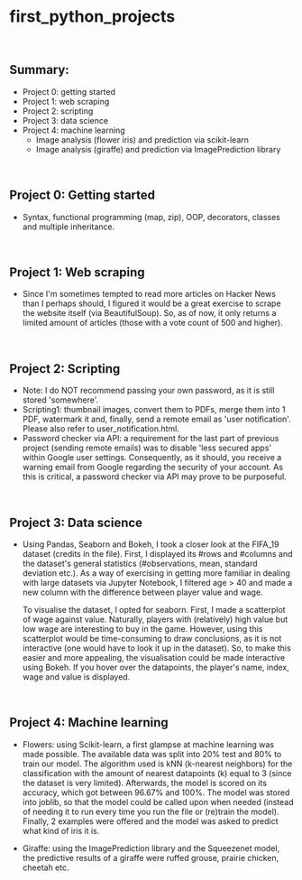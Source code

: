 # first_python_projects
<br>

## Summary:
  - Project 0: getting started
  - Project 1: web scraping 
  - Project 2: scripting
  - Project 3: data science
  - Project 4: machine learning
    * Image analysis (flower iris) and prediction via scikit-learn
    * Image analysis (giraffe) and prediction via ImagePrediction library 
<br> 

## Project 0: Getting started
  - Syntax, functional programming (map, zip), OOP, decorators, classes and multiple inheritance. 

<br>

## Project 1: Web scraping
  - Since I'm sometimes tempted to read more articles on Hacker News than I perhaps should, I figured it would be a great exercise to scrape the website itself (via 
    BeautifulSoup). So, as of now, it only returns a limited amount of articles (those with a vote count of 500 and higher). 
<br>

## Project 2: Scripting
  - Note: I do NOT recommend passing your own password, as it is still stored 'somewhere'.
  - Scripting1: thumbnail images, convert them to PDFs, merge them into 1 PDF, watermark it and, finally, send a remote email as 'user notification'. Please also refer to
    user_notification.html.
  - Password checker via API: a requirement for the last part of previous project (sending remote emails) was to disable 'less secured apps' within Google user settings.
    Consequently, as it should, you receive a warning email from Google regarding the security of your account. As this is critical, a password checker via API may prove to be
    purposeful. 
<br>

## Project 3: Data science
  - Using Pandas, Seaborn and Bokeh, I took a closer look at the FIFA_19 dataset (credits in the file). First, I displayed its #rows and #columns and the dataset's
    general statistics (#observations, mean, standard deviation etc.). As a way of exercising in getting more familiar in dealing with large datasets via Jupyter Notebook, 
    I filtered age > 40 and made a new column with the difference between player value and wage.
    
    To visualise the dataset, I opted for seaborn. First, I made a scatterplot of wage against value. Naturally, players with (relatively) high value but low wage are
    interesting to buy in the game. However, using this scatterplot would be time-consuming to draw conclusions, as it is not interactive (one would have to look it up in the
    dataset). So, to make this easier and more appealing, the visualisation could be made interactive using Bokeh. If you hover over the datapoints, the player's name, index,
    wage and value is displayed.
<br>

## Project 4: Machine learning
  - Flowers: using Scikit-learn, a first glampse at machine learning was made possible. The available data was split into 20% test and 80% to train our model. The algorithm used 
    is kNN (k-nearest neighbors) for the classification with the amount of nearest datapoints (k) equal to 3 (since the dataset is very limited). Afterwards, the model is scored
    on its accuracy, which got between 96.67% and 100%. 
    The model was stored into joblib, so that the model could be called upon when needed (instead of needing it to run every
    time you run the file or (re)train the model). Finally, 2 examples were offered and the model was asked to predict what kind of iris it is.
    
  - Giraffe: using the ImagePrediction library and the Squeezenet model, the predictive results of a giraffe were ruffed grouse, prairie chicken, cheetah etc.
